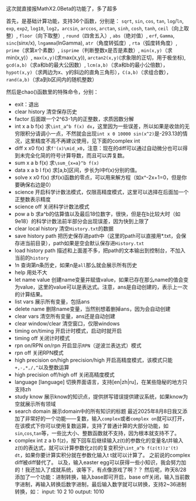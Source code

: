 这次就直接报MathX2.0Beta的功能了，多了超多

首先，是基础计算功能，支持36个函数，分别是：
`sqrt`, `sin`, `cos`, `tan`, `log`/`ln`, `exp`, `exp2`, `log10`, `log2`，`arcsin`, `arccos`, `arctan`, `sinh`, `cosh`, `tanh`, `ceil`（向上取整）, `floor`（向下取整）, `round`（四舍五入）, `abs`（绝对值）, `erf`, `Gamma`, `sinc`(sinx/x), `lngamma`(lnGamma), `atr`（角度转弧度）, `rta`（弧度转角度）, `prime`（求第x个素数）, `isprime`（判断整数x是否是素数）, `min(x,y)`（求min(x,y)）, `max(x,y)`(求max(x,y)), `arctan2(x,y)`(求象限的正切，用于极坐标), `gcd(a,b)`（求a和b的最大公因数）, `lcm(a,b)`（求a和b的最小公倍数），`hypot(x,y)`（求两边为x、y的斜边的直角三角形），`C(a,b)`（求组合数），`rand(a,b)`（求a到b区间内的随机整数）

然后是chao()函数里的特殊命令，分别：
- exit：退出
- clear history 清空保存历史
- factor 后面跟一个2^63-1内的正整数，求质因数分解
- int x a b f(x) 求`\int_a^b f(x) dx`，这里因为一些误差，所以如果是收敛的无穷限积分请调小一点，不然就会出现`int x 0 10000 sin(x^2)`是-293.13的情况，这里精度不高不再建议使用，见下面的complex int
- diff x x0 f(x) 求`f'(x)\mid_x0`，注意：现在的diff可以通过自动微分也可以得到未完全化简的符号计算导数，而且可以弄复数。
- sum x a b f(x) 求`\sum_{x=a}^b f(x)`
- data x a b l f(x) 求[a,b]区间，步长为l中f(x)分别的值。
- solve x x0 f(x) 求f(x)函数的零点，可以用来解方程（如x^-2x+1=0，但是你要确保右边是0）
- science 开启科学计数法模式，仅限高精度模式，这里可以选择在后面加一个正整数表示精度
- science off 关闭科学计数法模式
- pow a b 求a^b的估算值以及最后18位数字，很快，但是在b比较大时（如9e18）的科学计数法前半部分会出现误差，因为快到上限了
- clear local history 清空`History.txt`的数据
- save history path 把历史保存进path中（这里的path可以直接用*.txt，会保存进当前目录），path如果是空会默认保存进`History.txt`
- load history path 描述和上面差不多，把path的文本输出到控制台，不加入当前的`history`
- !n 查询第n条历史，如果n是`all`那么就会展示所有历史
- help 用处不大
- let name value 创建name变量并赋值value，如果已存在那么name的值会变为value，这里的value可以是表达式。注意，ans是自动创建的，表示上一次的计算结果。
- list vars 展示所有变量，包括ans
- delete name 删除name变量，当然别想着删掉ans，因为会自动创建
- clear vars 清空所有变量，ans还是自动创建
- clear window/clear 清空窗口，仅限windows
- timing on/timing 开启计时模式，启动时就开启
- timing off 关闭计时模式
- rpn on/RPN on/rpn 开启显示`RPN`（逆波兰表达式）模式
- rpn off 关闭RPN模式
- high precision on/high precision/high 开启高精度模式，该模式只能`+,-,*,/,^`以及整数运算
- high precision off/high off 关闭高精度模式
- language [language] 切换界面语言，支持[en|zh|ru]，在某些隐秘的地方只支持zh
- study know 展示know的知识点，提供拼写错误提供建议系统，如果know为空就展示所有领域
- search domain 展示domain中的所有知识的标题
最近2025年8月8日我又添加了非常好的一个功能——复数，输入`complex`或者`complex on`就可以打开，在该模式下你可以使用复数运算，支持了普通计算的大部分功能，如`sin`,`cos`,`tan`等，一些比大小、整数函数就不支持，因为根本就支持不了。
- complex int z a b f(z)，按下回车后继续输入z(t)的参数化的变量名t并输入z(t)的表达式，就可以计算参数化z(t)的复变积分`\int_a^b f(z(t))z'(t) dt`，如果你要计算实积分就在参数化输入t t就可以计算了。
之前说的complex diff被diff替代了。
以及，输入easter egg可以获得一些小知识，我会努力加的！我还加入了成就系统，诶等下，有点像游戏了啊？？
然后呢，昨天8/28添加了一个功能：进制转换，输入base即可开启，base off关闭，输入当前数字进制，再输入转换后数字进制，最后输入数字就可以转换，支持2~36进制转换，如：
input: 10 2 10
output: 1010
